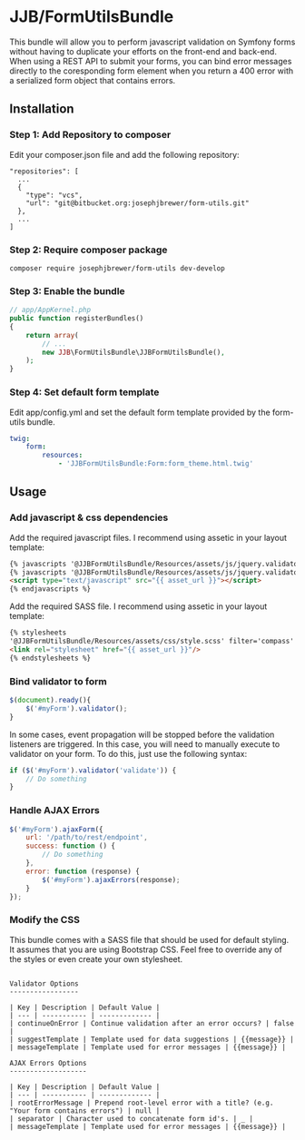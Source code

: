 # JJB/FormUtilsBundle #

This bundle will allow you to perform javascript validation on Symfony forms without having to duplicate your efforts on the front-end and back-end. When using a REST API to submit your forms, you can bind error messages directly to the coresponding form element when you return a 400 error with a serialized form object that contains errors.


Installation
------------

### Step 1: Add Repository to composer

Edit your composer.json file and add the following repository:

```
"repositories": [
  ...
  {
    "type": "vcs",
    "url": "git@bitbucket.org:josephjbrewer/form-utils.git"
  },
  ...
]
```

### Step 2: Require composer package

```
composer require josephjbrewer/form-utils dev-develop
```

### Step 3: Enable the bundle

```php
// app/AppKernel.php
public function registerBundles()
{
    return array(
        // ...
        new JJB\FormUtilsBundle\JJBFormUtilsBundle(),
    );
}
```

### Step 4: Set default form template

Edit app/config.yml and set the default form template provided by the form-utils bundle.

```yaml
twig:
    form:
        resources:
            - 'JJBFormUtilsBundle:Form:form_theme.html.twig'
```


Usage
-----

### Add javascript & css dependencies

Add the required javascript files. I recommend using assetic in your layout template:

```html
{% javascripts '@JJBFormUtilsBundle/Resources/assets/js/jquery.validator.js'
{% javascripts '@JJBFormUtilsBundle/Resources/assets/js/jquery.validator.ajax-errors.js' %} %}
<script type="text/javascript" src="{{ asset_url }}"></script>
{% endjavascripts %}
```

Add the required SASS file. I recommend using assetic in your layout template:

```html
{% stylesheets
'@JJBFormUtilsBundle/Resources/assets/css/style.scss' filter='compass' %}
<link rel="stylesheet" href="{{ asset_url }}"/>
{% endstylesheets %}
```

### Bind validator to form

```js
$(document).ready(){
    $('#myForm').validator();
}
```

In some cases, event propagation will be stopped before the validation listeners are triggered. In this case, you will need to manually execute to validator on your form. To do this, just use the following syntax:

```js
if ($('#myForm').validator('validate')) {
    // Do something
}
```

### Handle AJAX Errors

```js
$('#myForm').ajaxForm({
    url: '/path/to/rest/endpoint',
    success: function () {
        // Do something
    },
    error: function (response) {
        $('#myForm').ajaxErrors(response);
    }
});
```

### Modify the CSS
This bundle comes with a SASS file that should be used for default styling. It assumes that you are using Bootstrap CSS. Feel free to override any of the styles or even create your own stylesheet.
```

Validator Options
-----------------

| Key | Description | Default Value |
| --- | ----------- | ------------- |
| continueOnError | Continue validation after an error occurs? | false |
| suggestTemplate | Template used for data suggestions | {{message}} |
| messageTemplate | Template used for error messages | {{message}} |

AJAX Errors Options
-------------------

| Key | Description | Default Value |
| --- | ----------- | ------------- |
| rootErrorMessage | Prepend root-level error with a title? (e.g. "Your form contains errors") | null |
| separator | Character used to concatenate form id's. | _ |
| messageTemplate | Template used for error messages | {{message}} |